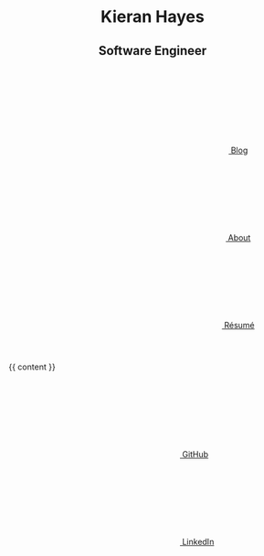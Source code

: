 <!--
Hello there!

This website uses Jekyll and is hosted on GitHub pages as it only needs a simple hosting platform.
Other than the image icons I have hand created all the markup and styles for this website.
I like to ensure my work is not just visually clean, but that the source is well thought through and is simple and semantic as possible.

If you are interested in viewing the source for this site you can find it on my GitHub account at https://github.com/khayes
If you have any questions or suggestions please reach out to me at kieran@khayes.ie
-->

<!DOCTYPE html>
<html>
  <head>
    <meta charset="utf-8">
    <title>{% if page.title %} {{ page.title }} - {% endif %}Kieran Hayes</title>
    <meta http-equiv="Content-Security-Policy" content="block-all-mixed-content; default-src 'none'; img-src 'self'; style-src 'self';">
    <link rel="stylesheet" href="/assets/css/style.css" />
  </head>
  <body>
    <header id="header">
      <hgroup>
        <h1>Kieran Hayes</h1>
        <h2 class="subtitle">Software Engineer</h2>
      </hgroup>
      <nav class="icons">
        <a href="/blog/">
          <svg><use xlink:href="{{ '/assets/icons.svg#blog' | relative_url }}"></use></svg> Blog
        </a>
        <a href="/about/">
          <svg><use xlink:href="{{ '/assets/icons.svg#about' | relative_url }}"></use></svg> About
        </a>
        <a href="/resume2/">
          <svg><use xlink:href="{{ '/assets/icons.svg#resume' | relative_url }}"></use></svg> Résumé
        </a>
      </nav>
    </header>
    <main id="content">{{ content }}</main>
    <footer id="footer">
      <nav class="icons">
        <a href="https://github.com/khayes/" title="GitHub" target="_blank">
          <svg><use xlink:href="{{ '/assets/icons.svg#github' | relative_url }}"></use></svg> GitHub
        </a>
        <a href="https://www.linkedin.com/in/kieran-hayes/" title="LinkedIn" target="_blank">
          <svg><use xlink:href="{{ '/assets/icons.svg#linkedin' | relative_url }}"></use></svg> LinkedIn
        </a>
      </nav>
    </footer>
  </body>
</html>